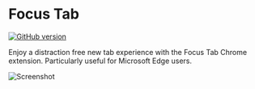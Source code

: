 # Focus Tab

[![GitHub version](https://img.shields.io/github/manifest-json/v/DanielWinning/FocusTab?style=for-the-badge)](https://img.shields.io/github/manifest-json/v/DanielWinning/FocusTab?style=for-the-badge)

Enjoy a distraction free new tab experience with the Focus Tab Chrome extension. Particularly useful for Microsoft Edge 
users.

![Screenshot](https://dannywinning.co.uk/assets/images/screenshot.png)

